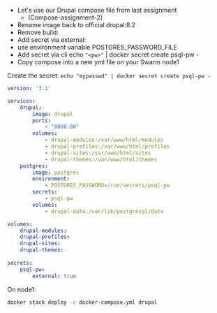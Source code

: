 - Let's use our Drupal compose file from last assignment
	- (Compose-assignment-2)
- Rename image back to official drupal:8.2
- Remove build:
- Add secret via external:
- use environment variable POSTGRES_PASSWORD_FILE
- Add secret via cli echo `"<pw>"` | docker secret create psql-pw -
- Copy compose into a new yml file on your Swarm node1

Create the secret:
`echo "mypasswd" | docker secret create psql-pw - `
```yml
version: '3.1'

services:
	drupal:
		image: drupal
		ports:
			- "8080:80"
		volumes:
			- drupal-modules:/var/www/html/modules
			- drupal-profiles:/var/www/html/profiles
			- drupal-sites:/var/www/html/sites
			- drupal-themes:/var/www/html/themes
	postgres:
		image: postgres
		environment:
			- POSTGRES_PASSWORD=/run/secrets/psql-pw
		secrets:
			- psql-pw
		volumes:
			- drupal-data:/var/lib/postgresql/data

volumes:
	drupal-modules:
	drupal-profiles:
	drupal-sites:
	drupal-themes:
	
secrets:
	psql-pw:
		external: true
```
On node1:
```bash
docker stack deploy -c docker-compose.yml drupal
```

